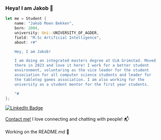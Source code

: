 ### Heya! I am Jakob 👋

```rust
let me = Student {
    name: "Jakob Moen Bekken",
    born: 2004,
    university: Uni::UNIVERSITY_OF_AGDER,
    field: "M.Sc Artificial Intelligence",
    about: r#"

    Hey, I am Jakob!

    I am doing an integrated masters degree at UiA Grimstad. Moved 
    there in 2023 and love it here! I work for a better student 
    environment, voluntaring as the vice leader for the student 
    association for all computer science students and leader for
    the tabletop games association. I am also working for the 
    university as a student mentor for the first year students.

    "#
};

```

<img src="https://komarev.com/ghpvc/?username=jakobbekken&style=flat-square&color=blue" alt=""/>
<div id="badges">
  <a href="https://no.linkedin.com/in/jakob-moen-bekken-52643927a">
    <img src="https://img.shields.io/badge/LinkedIn-blue?style=for-the-badge&logo=linkedin&logoColor=white" alt="LinkedIn Badge"/>
  </a>
</div>
<br/>
<a href="https::/jokko.no">Contact me!</a> I love connecting and chatting with people! 📬 
<br/>
<br/>
Working on the README.md 🫣
